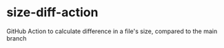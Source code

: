 # size-diff-action
GitHub Action to calculate difference in a file's size, compared to the main branch
